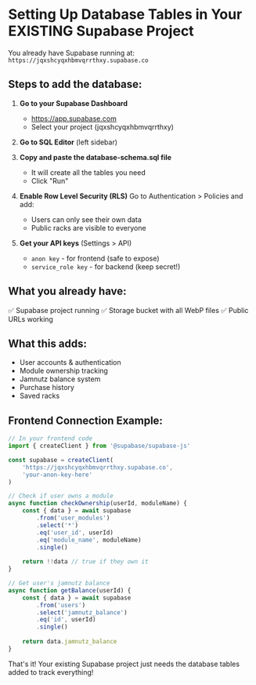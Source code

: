 # Setting Up Database Tables in Your EXISTING Supabase Project

You already have Supabase running at: `https://jqxshcyqxhbmvqrrthxy.supabase.co`

## Steps to add the database:

1. **Go to your Supabase Dashboard**
   - https://app.supabase.com
   - Select your project (jqxshcyqxhbmvqrrthxy)

2. **Go to SQL Editor** (left sidebar)

3. **Copy and paste the database-schema.sql file**
   - It will create all the tables you need
   - Click "Run" 

4. **Enable Row Level Security (RLS)**
   Go to Authentication > Policies and add:
   - Users can only see their own data
   - Public racks are visible to everyone

5. **Get your API keys** (Settings > API)
   - `anon key` - for frontend (safe to expose)
   - `service_role key` - for backend (keep secret!)

## What you already have:
✅ Supabase project running
✅ Storage bucket with all WebP files
✅ Public URLs working

## What this adds:
- User accounts & authentication
- Module ownership tracking  
- Jamnutz balance system
- Purchase history
- Saved racks

## Frontend Connection Example:
```javascript
// In your frontend code
import { createClient } from '@supabase/supabase-js'

const supabase = createClient(
    'https://jqxshcyqxhbmvqrrthxy.supabase.co',
    'your-anon-key-here'
)

// Check if user owns a module
async function checkOwnership(userId, moduleName) {
    const { data } = await supabase
        .from('user_modules')
        .select('*')
        .eq('user_id', userId)
        .eq('module_name', moduleName)
        .single()
    
    return !!data // true if they own it
}

// Get user's jamnutz balance
async function getBalance(userId) {
    const { data } = await supabase
        .from('users')
        .select('jamnutz_balance')
        .eq('id', userId)
        .single()
    
    return data.jamnutz_balance
}
```

That's it! Your existing Supabase project just needs the database tables added to track everything!